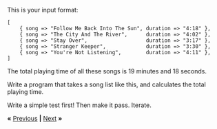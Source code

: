 This is your input format:

    [
        { song => "Follow Me Back Into The Sun", duration => "4:18" },
        { song => "The City And The River",      duration => "4:02" },
        { song => "Stay Over",                   duration => "3:17" },
        { song => "Stranger Keeper",             duration => "3:30" },
        { song => "You're Not Listening",        duration => "4:11" },
    ]

The total playing time of all these songs is 19 minutes and 18 seconds.

Write a program that takes a song list like this, and calculates the total
playing time.

Write a simple test first! Then make it pass. Iterate.

**«** [Previous](nesting.md) **|** [Next](lazy.md) **»**
